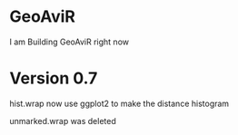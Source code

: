 GeoAviR
=======
I am Building GeoAviR right now

Version 0.7
=======
hist.wrap now use ggplot2 to make the distance histogram

unmarked.wrap was deleted

